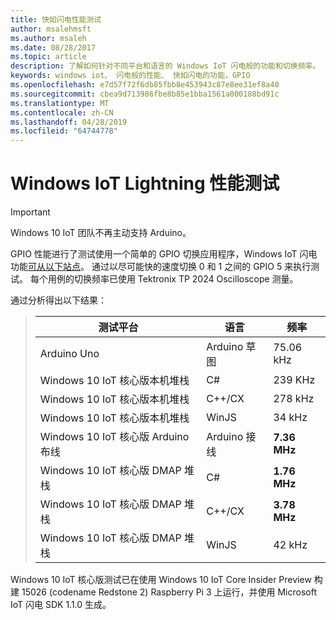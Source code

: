 ```yaml
---
title: 快如闪电性能测试
author: msalehmsft
ms.author: msaleh
ms.date: 08/28/2017
ms.topic: article
description: 了解如何针对不同平台和语言的 Windows IoT 闪电般的功能和切换频率。
keywords: windows iot、 闪电般的性能、 快如闪电的功能，GPIO
ms.openlocfilehash: e7d57f72f6db85fbb8e453943c87e8ee31ef8a40
ms.sourcegitcommit: cbea9d713986fbe8b85e1bba1561a000188bd91c
ms.translationtype: MT
ms.contentlocale: zh-CN
ms.lasthandoff: 04/28/2019
ms.locfileid: "64744778"
---
```

# <a name="windows-iot-lightning-performance-testing"></a>Windows IoT Lightning 性能测试

> [!IMPORTANT]
> Windows 10 IoT 团队不再主动支持 Arduino。

GPIO 性能进行了测试使用一个简单的 GPIO 切换应用程序，Windows IoT 闪电功能[可从以下站点](https://github.com/ms-iot/lightning/tree/develop/PerformanceTestSuite)。 通过以尽可能快的速度切换 0 和 1 之间的 GPIO 5 来执行测试。 每个用例的切换频率已使用 Tektronix TP 2024 Oscilloscope 测量。

通过分析得出以下结果：

> | 测试平台                     | 语言        | 频率     |
> | ----------------------------------- | --------------- | ------------- |
> | Arduino Uno                         | Arduino 草图  | 75.06 kHz     |
> | Windows 10 IoT 核心版本机堆栈    | C#              | 239 KHz       |
> | Windows 10 IoT 核心版本机堆栈    | C++/CX          | 278 kHz       |
> | Windows 10 IoT 核心版本机堆栈    | WinJS           | 34 kHz        |
> | Windows 10 IoT 核心版 Arduino 布线  | Arduino 接线  | **7.36 MHz**  |
> | Windows 10 IoT 核心版 DMAP 堆栈      | C#              | **1.76 MHz**  |
> | Windows 10 IoT 核心版 DMAP 堆栈      | C++/CX          | **3.78 MHz**  |
> | Windows 10 IoT 核心版 DMAP 堆栈      | WinJS           | 42 kHz        |

Windows 10 IoT 核心版测试已在使用 Windows 10 IoT Core Insider Preview 构建 15026 (codename Redstone 2) Raspberry Pi 3 上运行，并使用 Microsoft IoT 闪电 SDK 1.1.0 生成。
